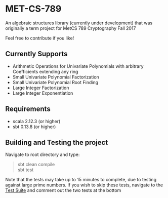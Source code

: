 # MET-CS-789

An algebraic structures library (currently under development) that was originally a term project for MetCS 789 Cryptography Fall 2017 

Feel free to contribute if you like! 

## Currently Supports 
- Arithmetic Operations for Univariate Polynomials with arbitrary Coefficients extending any ring 
- Small Univariate Polynomial Factorization 
- Small Univariate Polynomial Root Finding 
- Large Integer Factorization 
- Large Integer Exponentiation 

## Requirements 
- scala 2.12.3 (or higher) 
- sbt 0.13.8 (or higher)

## Building and Testing the project 
Navigate to root directory and type: 
> sbt clean compile \
> sbt test

Note that the tests may take up to 15 minutes to complete, due to testing against large prime numbers. 
If you wish to skip these tests, navigate to the [Test Suite](https://github.com/krlu/MET-CS-789/blob/master/src/test/scala/org/bu/metcs789/Tests.scala) and comment out the two tests at the bottom

